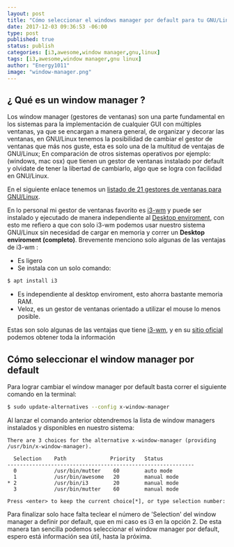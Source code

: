 ```yaml
---
layout: post
title: "Cómo seleccionar el windows manager por default para tu GNU/Linux"
date: 2017-12-03 09:36:53 -06:00
type: post
published: true
status: publish
categories: [i3,awesome,window manager,gnu,linux]
tags: [i3,awesome,window manager,gnu linux]
author: "Energy1011"
image: "window-manager.png"
---
```


## ¿ Qué es un window manager ?
Los window manager (gestores de ventanas) son una parte fundamental en los sistemas para la implementación de cualquier GUI con múltiples ventanas, ya que se encargan a manera general, de organizar y decorar las ventanas, en GNU/Linux tenemos la posibilidad de cambiar el gestor de ventanas que más nos guste, esta es solo una de la multitud de ventajas de GNU/Linux; En comparación de otros sistemas operativos por ejemplo: (windows, mac osx) que tienen un gestor de ventanas instalado por default y olvidate de tener la libertad de cambiarlo, algo que se logra con facilidad en GNU/Linux.

En el siguiente enlace tenemos un [listado de 21 gestores de ventanas para GNU/Linux](https://www.emezeta.com/articulos/21-gestores-ventanas-gnu-linux).

En lo personal mi gestor de ventanas favorito es [i3-wm](https://i3wm.org/) y puede ser instalado y ejecutado de manera independiente al [Desktop enviroment](https://es.wikipedia.org/wiki/Entorno_de_escritorio), con esto me refiero a que con solo i3-wm podemos usar nuestro sistema GNU/Linux sin necesidad de cargar en memoria y correr un __Desktop enviroment (completo)__. Brevemente menciono solo algunas de las ventajas de i3-wm :

- Es ligero
- Se instala con un solo comando:
```bash
$ apt install i3
 ```
- Es independiente al desktop enviroment, esto ahorra bastante memoria RAM.
- Veloz, es un gestor de ventanas orientado a utilizar el mouse lo menos posible.

Estas son solo algunas de las ventajas que tiene [i3-wm](https://i3wm.org/), y en su [sitio oficial](https://i3wm.org/) podemos obtener toda la información

## Cómo seleccionar el window manager por default
Para lograr cambiar el window manager por default basta correr el siguiente comando en la terminal:
```bash
$ sudo update-alternatives --config x-window-manager
```

Al lanzar el comando anterior obtendremos la lista de window managers instalados y disponibles en nuestro sistema:
```
There are 3 choices for the alternative x-window-manager (providing /usr/bin/x-window-manager).

  Selection    Path              Priority   Status
------------------------------------------------------------
  0            /usr/bin/mutter    60        auto mode
  1            /usr/bin/awesome   20        manual mode
* 2            /usr/bin/i3        20        manual mode
  3            /usr/bin/mutter    60        manual mode

Press <enter> to keep the current choice[*], or type selection number:
```

Para finalizar solo hace falta teclear el número de 'Selection' del window manager a definir por default, que en mi caso es i3 en la opción 2. De esta manera tan sencilla podemos seleccionar el window manager por default, espero está información sea útil, hasta la próxima.

